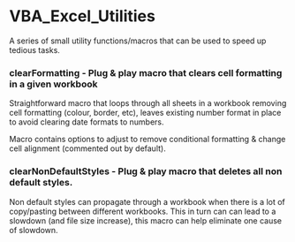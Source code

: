 # VBA_Excel_Utilities
A series of small utility functions/macros that can be used to speed up tedious tasks.

### clearFormatting - Plug & play macro that clears cell formatting in a given workbook 

Straightforward macro that loops through all sheets in a workbook removing cell formatting (colour, border, etc), leaves existing number format in place to avoid clearing date formats to numbers.

Macro contains options to adjust to remove conditional formatting & change cell alignment (commented out by default).

### clearNonDefaultStyles - Plug & play macro that deletes all non default styles. 

Non default styles can propagate through a workbook when there is a lot of copy/pasting between different workbooks. This in turn can can lead to a slowdown (and file size increase), this macro can help eliminate one cause of slowdown.
